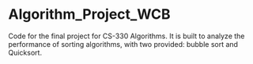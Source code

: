 # Algorithm_Project_WCB

Code for the final project for CS-330 Algorithms. It is built to analyze the performance of sorting algorithms, with two provided: bubble sort and Quicksort.